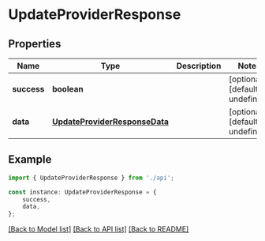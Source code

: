 # UpdateProviderResponse


## Properties

Name | Type | Description | Notes
------------ | ------------- | ------------- | -------------
**success** | **boolean** |  | [optional] [default to undefined]
**data** | [**UpdateProviderResponseData**](UpdateProviderResponseData.md) |  | [optional] [default to undefined]

## Example

```typescript
import { UpdateProviderResponse } from './api';

const instance: UpdateProviderResponse = {
    success,
    data,
};
```

[[Back to Model list]](../README.md#documentation-for-models) [[Back to API list]](../README.md#documentation-for-api-endpoints) [[Back to README]](../README.md)
